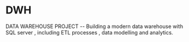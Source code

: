 # DWH
DATA WAREHOUSE PROJECT
-- Building a  modern data warehouse with SQL server , including ETL processes , data modelling and analytics.
